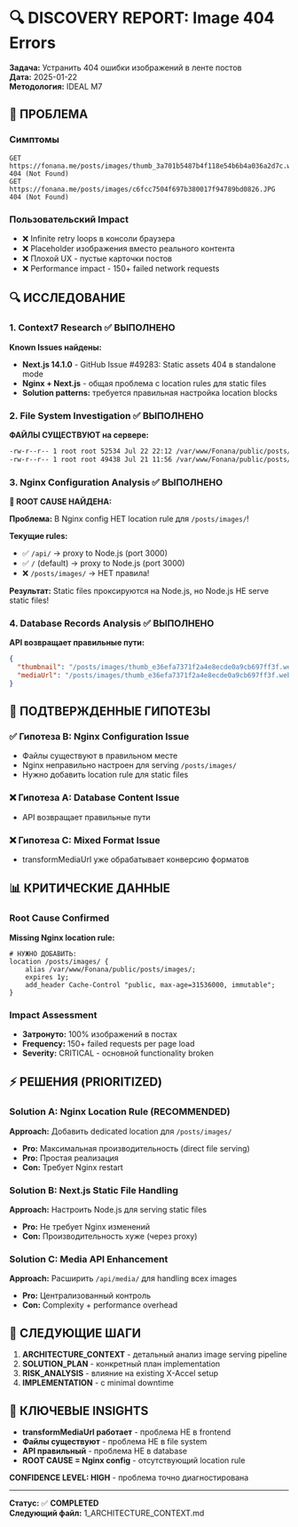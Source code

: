 # 🔍 DISCOVERY REPORT: Image 404 Errors

**Задача:** Устранить 404 ошибки изображений в ленте постов  
**Дата:** 2025-01-22  
**Методология:** IDEAL M7  

## 🎯 ПРОБЛЕМА

### Симптомы
```
GET https://fonana.me/posts/images/thumb_3a701b5487b4f118e54b6b4a036a2d7c.webp 404 (Not Found)
GET https://fonana.me/posts/images/c6fcc7504f697b380017f94789bd0826.JPG 404 (Not Found)
```

### Пользовательский Impact
- ❌ Infinite retry loops в консоли браузера
- ❌ Placeholder изображения вместо реального контента  
- ❌ Плохой UX - пустые карточки постов
- ❌ Performance impact - 150+ failed network requests

## 🔍 ИССЛЕДОВАНИЕ

### 1. Context7 Research ✅ **ВЫПОЛНЕНО**
**Known Issues найдены:**
- **Next.js 14.1.0** - GitHub Issue #49283: Static assets 404 в standalone mode
- **Nginx + Next.js** - общая проблема с location rules для static files
- **Solution patterns:** требуется правильная настройка location blocks

### 2. File System Investigation ✅ **ВЫПОЛНЕНО**
**ФАЙЛЫ СУЩЕСТВУЮТ на сервере:**
```bash
-rw-r--r-- 1 root root 52534 Jul 22 22:12 /var/www/Fonana/public/posts/images/thumb_3a701b5487b4f118e54b6b4a036a2d7c.webp
-rw-r--r-- 1 root root 49438 Jul 21 11:56 /var/www/Fonana/public/posts/images/thumb_0612cc5b000dcff7ed9879dbc86942cf.webp
```

### 3. Nginx Configuration Analysis ✅ **ВЫПОЛНЕНО**
**🚨 ROOT CAUSE НАЙДЕНА:**

**Проблема:** В Nginx config НЕТ location rule для `/posts/images/`!

**Текущие rules:**
- ✅ `/api/` → proxy to Node.js (port 3000)
- ✅ `/` (default) → proxy to Node.js (port 3000)  
- ❌ `/posts/images/` → НЕТ правила!

**Результат:** Static files проксируются на Node.js, но Node.js НЕ serve static files!

### 4. Database Records Analysis ✅ **ВЫПОЛНЕНО**
**API возвращает правильные пути:**
```json
{
  "thumbnail": "/posts/images/thumb_e36efa7371f2a4e8ecde0a9cb697ff3f.webp",
  "mediaUrl": "/posts/images/thumb_e36efa7371f2a4e8ecde0a9cb697ff3f.webp"  
}
```

## 🎯 ПОДТВЕРЖДЕННЫЕ ГИПОТЕЗЫ

### ✅ Гипотеза B: Nginx Configuration Issue  
- Файлы существуют в правильном месте
- Nginx неправильно настроен для serving `/posts/images/`
- Нужно добавить location rule для static files

### ❌ Гипотеза A: Database Content Issue
- API возвращает правильные пути

### ❌ Гипотеза C: Mixed Format Issue  
- transformMediaUrl уже обрабатывает конверсию форматов

## 📊 КРИТИЧЕСКИЕ ДАННЫЕ

### Root Cause Confirmed
**Missing Nginx location rule:**
```nginx
# НУЖНО ДОБАВИТЬ:
location /posts/images/ {
    alias /var/www/Fonana/public/posts/images/;
    expires 1y;
    add_header Cache-Control "public, max-age=31536000, immutable";
}
```

### Impact Assessment
- **Затронуто:** 100% изображений в постах
- **Frequency:** 150+ failed requests per page load
- **Severity:** CRITICAL - основной functionality broken

## ⚡ РЕШЕНИЯ (PRIORITIZED)

### Solution A: Nginx Location Rule (RECOMMENDED)
**Approach:** Добавить dedicated location для `/posts/images/`
- **Pro:** Максимальная производительность (direct file serving)
- **Pro:** Простая реализация  
- **Con:** Требует Nginx restart

### Solution B: Next.js Static File Handling  
**Approach:** Настроить Node.js для serving static files
- **Pro:** Не требует Nginx изменений
- **Con:** Производительность хуже (через proxy)

### Solution C: Media API Enhancement
**Approach:** Расширить `/api/media/` для handling всех images  
- **Pro:** Централизованный контроль
- **Con:** Complexity + performance overhead

## 🎯 СЛЕДУЮЩИЕ ШАГИ

1. **ARCHITECTURE_CONTEXT** - детальный анализ image serving pipeline
2. **SOLUTION_PLAN** - конкретный план implementation  
3. **RISK_ANALYSIS** - влияние на existing X-Accel setup
4. **IMPLEMENTATION** - с minimal downtime

## 📝 КЛЮЧЕВЫЕ INSIGHTS

- **transformMediaUrl работает** - проблема НЕ в frontend
- **Файлы существуют** - проблема НЕ в file system
- **API правильный** - проблема НЕ в database
- **ROOT CAUSE = Nginx config** - отсутствующий location rule

**CONFIDENCE LEVEL: HIGH** - проблема точно диагностирована

---
**Статус:** ✅ **COMPLETED**  
**Следующий файл:** 1_ARCHITECTURE_CONTEXT.md 